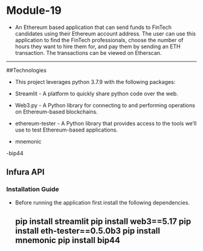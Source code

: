 # Module-19

- An Ethereum based application that can send funds to FinTech candidates using their Ethereum account address. The user can use this application to find the FinTech professionals, choose the number of hours they want to hire them for, and pay them by sending an ETH transaction. The transactions can be viewed on Etherscan.
-------
##Technologies
- This project leverages python 3.7.9 with the following packages:

- Streamlit - A platform to quickly share python code over the web.

- Web3.py - A Python library for connecting to and performing operations on Ethereum-based blockchains.

- ethereum-tester - A Python library that provides access to the tools we’ll use to test Ethereum-based applications.

- mnemonic 

-bip44  

Infura API
-----------

### Installation Guide

- Before running the application first install the following dependencies.

  pip install streamlit
  pip install web3==5.17
  pip install eth-tester==0.5.0b3
  pip install mnemonic
  pip install bip44
  ------
  
